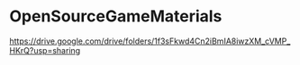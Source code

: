 # OpenSourceGameMaterials

https://drive.google.com/drive/folders/1f3sFkwd4Cn2iBmIA8iwzXM_cVMP_HKrQ?usp=sharing
